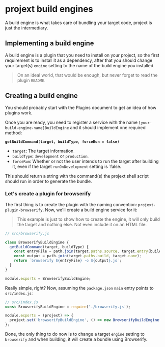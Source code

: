 # projext build engines

A build engine is what takes care of bundling your target code, projext is just the intermediary.

## Implementing a build engine

A build engine is a plugin that you need to install on your project, so the first requirement is to install it as a dependency, after that you should change your target(s) `engine` setting to the name of the build engine you installed.

> On an ideal world, that would be enough, but never forget to read the plugin `README`.

## Creating a build engine

You should probably start with the Plugins document to get an idea of how plugins work.

Once you are ready, you need to register a service with the name `[your-build-engine-name]BuildEngine` and it should implement one required method:

**`getBuildCommand(target, buildType, forceRun = false)`**

- `target`: The target information.
- `buildType`: `development` or `production`.
- `forceRun`: Whether or not the user intends to run the target after building it, even if the target `runOnDevelopment` setting is `false.

This should return a string with the command(s) the projext shell script should run in order to generate the bundle.

### Let's create a plugin for browserify

The first thing is to create the plugin with the naming convention: `projext-plugin-browserify`.
Now, we'll create a build engine service for it:

> This example is just to show how to create the engine, it will only build the target and nothing else. Not even include it on an HTML file.

```js
// src/browserify.js

class BrowserifyBuildEngine {
  getBuildCommand(target, buildType) {
    const entryFile = path.join(target.paths.source, target.entry[buildType]);
    const output = path.join(target.paths.build, target.name);
    return `browserify ${entryFile} -o ${output}.js`;
  }
}

module.exports = BrowserifyBuildEngine;
```

Really simple, right? Now, assuming the `package.json` `main` entry points to `src/index.js`:

```js
// src/index.js
const BrowserifyBuildEngine = require('./browserify.js');

module.exports = (projext) => {
  projext.set('browserifyBuildEngine', () => new BrowserifyBuildEngine());
};
```

Done, the only thing to do now is to change a target `engine` setting to `browserify` and when building, it will create a bundle using Browserify.
